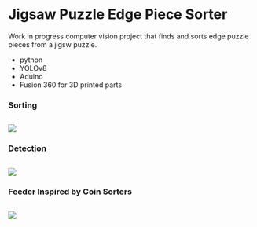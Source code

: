 # Jigsaw Puzzle Edge Piece Sorter
Work in progress computer vision project that finds and sorts edge puzzle pieces from a jigsw puzzle.

- python
- YOLOv8
- Aduino
- Fusion 360 for 3D printed parts

### Sorting
![](./assets/demo1.gif)
---


### Detection
![](./assets/demo2.gif)
---


### Feeder Inspired by Coin Sorters
![](./assets/feeder.gif)
---
